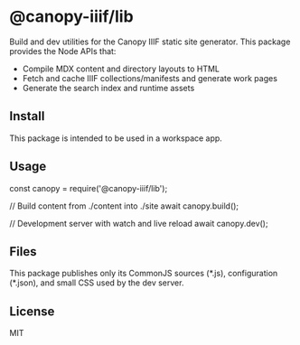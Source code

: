 @canopy-iiif/lib
=================

Build and dev utilities for the Canopy IIIF static site generator. This package provides the Node APIs that:

- Compile MDX content and directory layouts to HTML
- Fetch and cache IIIF collections/manifests and generate work pages
- Generate the search index and runtime assets

Install
-------

This package is intended to be used in a workspace app.

Usage
-----

const canopy = require('@canopy-iiif/lib');

// Build content from ./content into ./site
await canopy.build();

// Development server with watch and live reload
await canopy.dev();

Files
-----

This package publishes only its CommonJS sources (\*.js), configuration (\*.json), and small CSS used by the dev server.

License
-------

MIT


